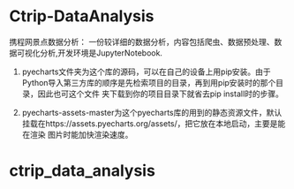 # Ctrip-DataAnalysis
携程网景点数据分析：
		一份较详细的数据分析，内容包括爬虫、数据预处理、数据可视化分析,开发环境是JupyterNotebook.

1. pyecharts文件夹为这个库的源码，可以在自己的设备上用pip安装。由于Python导入第三方库的顺序是先检索项目的目录，再到用pip安装时的那个目录，因此也可这个文件
   夹下载到你的项目目录下就省去pip install时的步骤。
	 
2. pyecharts-assets-master为这个pyecharts库的用到的静态资源文件，默认挂载在https://assets.pyecharts.org/assets/，把它放在本地启动，主要是能在渲染
	 图片时能加快渲染速度。
# ctrip_data_analysis
